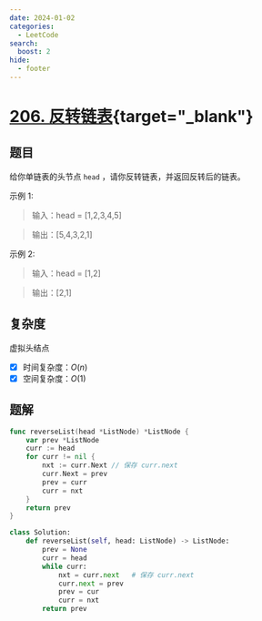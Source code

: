 ```yaml
---
date: 2024-01-02
categories:
  - LeetCode
search:
  boost: 2
hide:
  - footer
---
```


# [206. 反转链表](https://leetcode.cn/problems/reverse-linked-list/){target="_blank"}

## 题目

给你单链表的头节点 `head` ，请你反转链表，并返回反转后的链表。

示例 1:

> 输入：head = [1,2,3,4,5]

> 输出：[5,4,3,2,1]

示例 2:

> 输入：head = [1,2]

> 输出：[2,1]

## 复杂度

虚拟头结点

- [x] 时间复杂度：$O(n)$
- [x] 空间复杂度：$O(1)$

## 题解

```go title="Go"
func reverseList(head *ListNode) *ListNode {
    var prev *ListNode
    curr := head
    for curr != nil {
        nxt := curr.Next // 保存 curr.next
        curr.Next = prev
        prev = curr
        curr = nxt
    }
    return prev
}
```

```python title="Python"
class Solution:
    def reverseList(self, head: ListNode) -> ListNode:
        prev = None
        curr = head
        while curr:
            nxt = curr.next   # 保存 curr.next
            curr.next = prev
            prev = cur
            curr = nxt
        return prev
```
